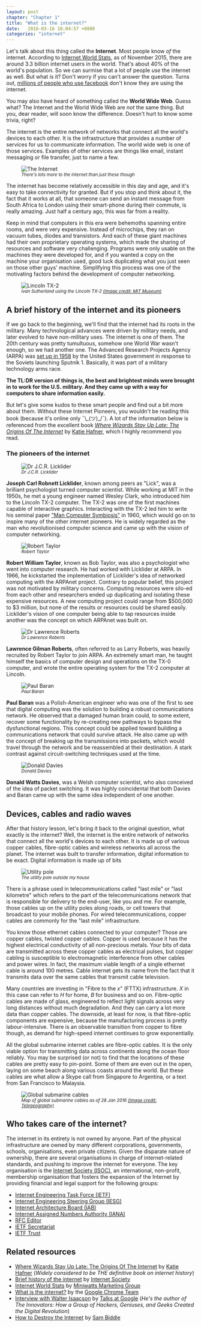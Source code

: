 ```yaml
---
layout: post
chapter: "Chapter 1"
title: "What is the internet?"
date:   2016-03-16 18:04:57 +0800
categories: "internet"
---
```

Let's talk about this thing called the **Internet**. Most people know *of* the internet. According to [Internet World Stats](http://www.internetworldstats.com/stats.htm), as of November 2015, there are around 3.3 billion internet users in the world. That's about 40% of the world's population. So we can surmise that a lot of people *use* the internet as well. But what is it? Don't worry if you can't answer the question. Turns out, [millions of people who use facebook](http://qz.com/333313/milliions-of-facebook-users-have-no-idea-theyre-using-the-internet/) don't know they are using the internet.

You may also have heard of something called the **World Wide Web**. Guess what? The Internet and the World Wide Web are *not* the same thing. But you, dear reader, will soon know the difference. Doesn't hurt to know some trivia, right? 

The internet is the entire network of networks that connect all the world's devices to each other. It is the infrastructure that provides a number of services for us to communicate information. The world wide web is one of those services. Examples of other services are things like email, instant messaging or file transfer, just to name a few.

<figure>
    <img class="center" src="{{ site.baseurl }}/images/1/internet-infra.jpg" srcset="{{ site.baseurl }}/images/1/internet-infra@2x.jpg 2x" alt="The Internet"/>
    <figcaption class="txt-center"><small><em>There's lots more to the internet than just these though</em></small></figcaption>
</figure>

The internet has become relatively accessible in this day and age, and it's easy to take connectivity for granted. But if you stop and think about it, the fact that it works at all, that someone can send an instant message from South Africa to London using their smart-phone during their commute, is really amazing. Just half a century ago, this was far from a reality.

Keep in mind that computers in this era were behemoths spanning entire rooms, and were very expensive. Instead of microchips, they ran on vacuum tubes, diodes and transistors. And each of these giant machines had their own proprietary operating systems, which made the sharing of resources and software very challenging. Programs were only usable on the machines they were developed for, and if you wanted a copy on the machine your organisation used, good luck duplicating what you just seen on those other guys' machine. Simplifying this process was one of the motivating factors behind the development of computer networking.

<figure>
    <img class="center" src="{{ site.baseurl }}/images/1/tx2.jpeg" srcset="{{ site.baseurl }}/images/1/tx2@2x.jpeg 2x" alt="Lincoln TX-2"/>
    <figcaption class="txt-center"><small><em>Ivan Sutherland using the Lincoln TX-2 <a href="http://www.computerhistory.org/revolution/input-output/14/349/1878">(Image credit: MIT Museum)</a></em></small></figcaption>
</figure>

## A brief history of the internet and its pioneers

If we go back to the beginning, we'll find that the internet had its roots in the military. Many technological advances were driven by military needs, and later evolved to have non-military uses. The internet is one of them. The 20th century was pretty tumultuous, somehow one World War wasn't enough, so we had another one. The Advanced Research Projects Agency (ARPA) was [set up in 1958](http://www.darpa.mil/about-us/timeline/where-the-future-becomes-now) by the United States government in response to the Soviets launching Sputnik 1. Basically, it was part of a military technology arms race. 

**The TL:DR version of things is, the best and brightest minds were brought in to work for the U.S. military. And they came up with a way for computers to share information easily.**

But let's give some kudos to these smart people and find out a bit more about them. Without these Internet Pioneers, you wouldn't be reading this book (because it's online only <span class="no-wrap">¯\\\_(ツ)\_/¯</span>). A lot of the information below is referenced from the excellent book *[Where Wizards Stay Up Late: The Origins Of The Internet](http://www.amazon.com/Where-Wizards-Stay-Up-Late/dp/0684832674)* by [Katie Hafner](http://katiehafner.com/books/where-wizards-stay-up-late/), which I highly recommend you read.

### The pioneers of the internet

<div class="u-clear">
<figure class="u-float-left">
    <img class="center" src="{{ site.baseurl }}/images/1/licklider.jpeg" srcset="{{ site.baseurl }}/images/1/licklider@2x.jpeg 2x" alt="Dr J.C.R. Licklider"/>
    <figcaption class="txt-center"><small><em>Dr J.C.R. Licklider</em></small></figcaption>
</figure>
<p><strong>Joseph Carl Robnett Licklider</strong>, known among peers as "Lick", was a brilliant psychologist turned computer scientist. While working at MIT in the 1950s, he met a young engineer named Wesley Clark, who introduced him to the Lincoln TX-2 computer. The TX-2 was one of the first machines capable of interactive graphics. Interacting with the TX-2 led him to write his seminal paper <a href="http://groups.csail.mit.edu/medg/people/psz/Licklider.html">"Man Computer Symbiosis"</a> in 1960, which would go on to inspire many of the other internet pioneers. He is widely regarded as the man who revolutionised computer science and came up with the vision of computer networking.</p>
</div>

<div class="u-clear">
<figure class="u-float-right">
    <img class="center" src="{{ site.baseurl }}/images/1/taylor.jpg" alt="Robert Taylor"/>
    <figcaption class="txt-center"><small><em>Robert Taylor</em></small></figcaption>
</figure>
<p><strong>Robert William Taylor</strong>, known as Bob Taylor, was also a psychologist who went into computer research. He had worked with Licklider at ARPA. In 1966, he kickstarted the implementation of Licklider's idea of networked computing with the ARPAnet project. Contrary to popular belief, this project was not motivated by military concerns. Computing resources were silo-ed from each other and researchers ended up duplicating and isolating these expensive resources. A new computing project could range from $500,000 to $3 million, but none of the results or resources could be shared easily. Licklider's vision of one computer being able to tap resources inside another was the concept on which ARPAnet was built on.</p> 
</div>

<div class="u-clear">
<figure class="u-float-left">
    <img class="center" src="{{ site.baseurl }}/images/1/roberts.jpeg" srcset="{{ site.baseurl }}/images/1/roberts@2x.jpeg 2x" alt="Dr Lawrence Roberts"/>
    <figcaption class="txt-center"><small><em>Dr Lawrence Roberts</em></small></figcaption>
</figure>
<p><strong>Lawrence Gilman Roberts</strong>, often referred to as Larry Roberts, was heavily recruited by Robert Taylor to join ARPA. An extremely smart man, he taught himself the basics of computer design and operations on the TX-0 computer, and wrote the entire operating system for the TX-2 computer at Lincoln. </p>
</div>

<div class="u-clear">
<figure class="u-float-right">
    <img class="center" src="{{ site.baseurl }}/images/1/baran.jpeg" srcset="{{ site.baseurl }}/images/1/baran@2x.jpeg 2x" alt="Paul Baran"/>
    <figcaption class="txt-center"><small><em>Paul Baran</em></small></figcaption>
</figure>
<p><strong>Paul Baran</strong> was a Polish-American engineer who was one of the first to see that digital computing was the solution to building a robust communications network. He observed that a damaged human brain could, to some extent, recover some functionality by re-creating new pathways to bypass the dysfunctional regions. This concept could be applied toward building a communications network that could survive attack. He also came up with the concept of breaking up the transmissions into packets, which would travel through the network and be reassembled at their destination. A stark contrast against circuit-switching techniques used at the time.</p> 
</div>

<div class="u-clear">
<figure class="u-float-left">
    <img class="center" src="{{ site.baseurl }}/images/1/davies.jpeg" srcset="{{ site.baseurl }}/images/1/davies@2x.jpeg 2x" alt="Donald Davies"/>
    <figcaption class="txt-center"><small><em>Donald Davies</em></small></figcaption>
</figure>
<p><strong>Donald Watts Davies</strong>, was a Welsh computer scientist, who also conceived of the idea of packet switching. It was highly coincidental that both Davies and Baran came up with the same idea independent of one another. </p>
</div>

## Devices, cables and radio waves

After that history lesson, let's bring it back to the original question, what exactly is the internet? Well, the internet is the entire network of networks that connect all the world's devices to each other. It is made up of various copper cables, fibre-optic cables and wireless networks all across the planet. The internet was built to transfer information, digital information to be exact. Digital information is made up of bits 

<div class="u-clear">
<figure class="u-float-right">
    <img class="center" src="{{ site.baseurl }}/images/1/utility-pole.jpeg" srcset="{{ site.baseurl }}/images/1/utility-pole@2x.jpeg 2x" alt="Utility pole"/>
    <figcaption class="txt-center"><small><em>The utility pole outside my house</em></small></figcaption>
</figure>
<p>There is a phrase used in telecommunications called "last mile" or "last kilometre" which refers to the part of the telecommunications network that is responsible for delivery to the end-user, like you and me. For example, those cables up on the utility poles along roads, or cell towers that broadcast to your mobile phones. For wired telecommunications, copper cables are commonly for the "last mile" infrastructure.</p>
<p>You know those ethernet cables connected to your computer? Those are copper cables, twisted copper cables. Copper is used because it has the highest electrical conductivity of all non-precious metals. Your bits of data are transmitted across these copper cables as electrical pulses, but copper cabling is susceptible to electromagnetic interference from other cables and power wires. In fact, the maximum viable length of a single ethernet cable is around 100 metres. Cable internet gets its name from the fact that it transmits data over the same cables that transmit cable television.</p>
</div>

Many countries are investing in "Fibre to the *x*" (FTTX) infrastructure. *X* in this case can refer to *H* for home, *B* for business and so on. Fibre-optic cables are made of glass, engineered to reflect light signals across very long distances without much degradation. And they can carry a lot more data than copper cables. The downside, at least for now, is that fibre-optic components are expensive, because the manufacturing process is pretty labour-intensive. There is an observable transition from copper to fibre though, as demand for high-speed internet continues to grow exponentially.

All the global submarine internet cables are fibre-optic cables. It is the only viable option for transmitting data across continents along the ocean floor reliably. You may be surprised (or not) to find that the locations of these cables are pretty easy to pin-point. Some of them are even out in the open, laying on some beach along various coasts around the world. But these cables are what allow a Skype call from Singapore to Argentina, or a text from San Francisco to Malaysia.

<figure>
    <img class="center" src="{{ site.baseurl }}/images/1/submarine-cables.jpeg" srcset="{{ site.baseurl }}/images/1/submarine-cables@2x.jpeg 2x" alt="Global submarine cables"/>
    <figcaption class="txt-center"><small><em>Map of global submarine cables as of 28 Jan 2016 <a href="http://www.submarinecablemap.com/">(Image credit: Telegeography)</a></em></small></figcaption>
</figure>

## Who takes care of the internet?

The internet in its entirety is not owned by anyone. Part of the physical infrastructure are owned by many different corporations, governments, schools, organisations, even private citizens. Given the disparate nature of ownership, there are several organisations in charge of internet-related standards, and pushing to improve the internet for everyone. The key organisation is the [Internet Society (ISOC)](http://www.internetsociety.org/), an international, non-profit, membership organisation that fosters the expansion of the Internet by providing financial and legal support for the following groups:

- [Internet Engineering Task Force (IETF)](https://www.ietf.org/)
- [Internet Engineering Steering Group (IESG)](https://www.ietf.org/iesg/)
- [Internet Architecture Board (IAB)](https://www.iab.org/)
- [Internet Assigned Numbers Authority (IANA)](http://www.iana.org/)    
- [RFC Editor](https://www.rfc-editor.org/)
- [IETF Secretariat](https://www.ietf.org/secretariat.html)
- [IETF Trust](http://trustee.ietf.org/)

## Related resources
- [Where Wizards Stay Up Late: The Origins Of The Internet](http://www.amazon.com/Where-Wizards-Stay-Up-Late/dp/0684832674) by [Katie Hafner](http://katiehafner.com/books/where-wizards-stay-up-late/) (*Widely considered to be THE definitive book on internet history*)
- [Brief history of the internet](http://www.internetsociety.org/internet/what-internet/history-internet/brief-history-internet) by [Internet Society](http://www.internetsociety.org/)
- [Internet World Stats](http://www.internetworldstats.com/stats.htm) by [Miniwatts Marketing Group](http://www.miniwatts.com/)
- [What is the internet?](http://www.20thingsilearned.com/en-US/what-is-the-internet/1) by the [Google Chrome Team](http://www.google.com/chrome?brand=CHJN)
- [Interview with Walter Isaacson](https://youtu.be/rRqLSiLuQgA) by [Talks at Google](https://www.youtube.com/channel/UCbmNph6atAoGfqLoCL_duAg) (*He's the author of The Innovators: How a Group of Hackers, Geniuses, and Geeks Created the Digital Revolution*)
- [How to Destroy the Internet](http://gizmodo.com/5912383/how-to-destroy-the-internet) by [Sam Biddle](http://www.sambiddle.com/)
